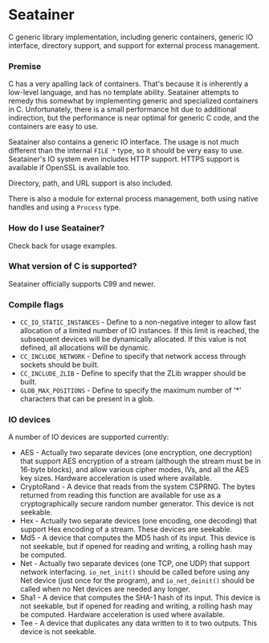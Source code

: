 # Seatainer

C generic library implementation, including generic containers, generic IO interface, directory support, and support for external process management.

### Premise

C has a very apalling lack of containers. That's because it is inherently a low-level language, and has no template ability.
Seatainer attempts to remedy this somewhat by implementing generic and specialized containers in C. Unfortunately, there is a small performance hit due
to additional indirection, but the performance is near optimal for generic C code, and the containers are easy to use.

Seatainer also contains a generic IO interface. The usage is not much different than the internal `FILE *` type, so it should be very easy to use.
Seatainer's IO system even includes HTTP support. HTTPS support is available if OpenSSL is available too.

Directory, path, and URL support is also included.

There is also a module for external process management, both using native handles and using a `Process` type.

### How do I use Seatainer?

Check back for usage examples.

### What version of C is supported?

Seatainer officially supports C99 and newer.

### Compile flags

 - `CC_IO_STATIC_INSTANCES` - Define to a non-negative integer to allow fast allocation of a limited number of IO instances. If this limit is reached, the subsequent devices will be dynamically allocated. If this value is not defined, all allocations will be dynamic.
 - `CC_INCLUDE_NETWORK` - Define to specify that network access through sockets should be built.
 - `CC_INCLUDE_ZLIB` - Define to specify that the ZLib wrapper should be built.
 - `GLOB_MAX_POSITIONS` - Define to specify the maximum number of '*' characters that can be present in a glob.

### IO devices

A number of IO devices are supported currently:

 - AES - Actually two separate devices (one encryption, one decryption) that support AES encryption of a stream (although the stream must be in 16-byte blocks), and allow various cipher modes, IVs, and all the AES key sizes. Hardware acceleration is used where available.
 - CryptoRand - A device that reads from the system CSPRNG. The bytes returned from reading this function are available for use as a cryptographically secure random number generator. This device is not seekable.
 - Hex - Actually two separate devices (one encoding, one decoding) that support Hex encoding of a stream. These devices are seekable.
 - Md5 - A device that computes the MD5 hash of its input. This device is not seekable, but if opened for reading and writing, a rolling hash may be computed.
 - Net - Actually two separate devices (one TCP, one UDP) that support network interfacing. `io_net_init()` should be called before using any Net device (just once for the program), and `io_net_deinit()` should be called when no Net devices are needed any longer.
 - Sha1 - A device that computes the SHA-1 hash of its input. This device is not seekable, but if opened for reading and writing, a rolling hash may be computed. Hardware acceleration is used where available.
 - Tee - A device that duplicates any data written to it to two outputs. This device is not seekable.
